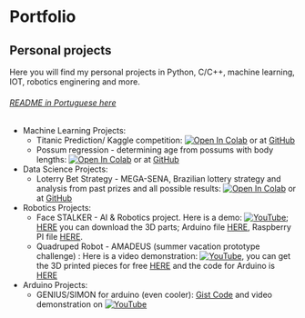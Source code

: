 # Portfolio
## Personal projects
Here you will find my personal projects in Python, C/C++, machine learning, IOT, robotics enginering and more.
###### [README in Portuguese here](https://github.com/MathLou/Portfolio---personal-projects/blob/main/README_portugu%C3%AAs.md)
* Machine Learning Projects:
  * Titanic Prediction/ Kaggle competition: [![Open In Colab](https://colab.research.google.com/assets/colab-badge.svg)](https://colab.research.google.com/drive/1JplhnKgDFo93wqGYIU87cqaWwJc_mUQz#scrollTo=IWcdc_oyTOn3) or at [GitHub](https://github.com/MathLou/Portfolio---personal-projects/blob/main/Titanic_Machine_Learning_from_Disaster-%20Kaggle%20Competition.ipynb)
  * Possum regression - determining age from possums with body lengths:  [![Open In Colab](https://colab.research.google.com/assets/colab-badge.svg)](https://colab.research.google.com/drive/1dpm7HSp94cO9QnyLrSipMUZJ9fJqZtvC#scrollTo=tx8kDI5T2OTw) or at [GitHub](https://github.com/MathLou/Portfolio---personal-projects/blob/main/Possum_Regression.ipynb)
* Data Science Projects:
  * Loterry Bet Strategy - MEGA-SENA, Brazilian lottery strategy and analysis from past prizes and all possible results:  [![Open In Colab](https://colab.research.google.com/assets/colab-badge.svg)](https://colab.research.google.com/drive/1ZoWAIdD0GHPAO_2TYmUK-hAqIISO2SNE#scrollTo=gP7RaU3G3ZX8)  or at [GitHub](https://github.com/MathLou/Portfolio---personal-projects/blob/main/MEGA_SENA_e_as_somas_frequentes%20(1).ipynb)
* Robotics Projects: 
  * Face STALKER - AI & Robotics project. Here is a demo: [![YouTube](https://img.shields.io/badge/YouTube-%23FF0000.svg?style=for-the-badge&logo=YouTube&logoColor=white)](https://www.youtube.com/watch?v=X52eWdQ1VM4); [HERE](https://www.thingiverse.com/thing:5842957) you can download the 3D parts; Arduino file [HERE](https://github.com/MathLou/Portfolio---personal-projects/blob/main/STALKER_ROBOT.c), Raspberry PI file [HERE](https://github.com/MathLou/Portfolio---personal-projects/blob/main/STALKER_ROBOT_RASPBERRY_PI.py).
  * Quadruped Robot - AMADEUS (summer vacation prototype challenge) : Here is a video demonstration: [![YouTube](https://img.shields.io/badge/YouTube-%23FF0000.svg?style=for-the-badge&logo=YouTube&logoColor=white)](https://www.youtube.com/watch?v=9nj9WvwL3t4), you can get the 3D printed pieces for free [HERE](https://www.thingiverse.com/thing:5824112) and the code for Arduino is [HERE](https://github.com/MathLou/Portfolio---personal-projects/blob/main/Amadeus_CODE.c)
* Arduino Projects: 
  * GENIUS/SIMON for arduino (even cooler): [Gist Code](https://gist.github.com/MathLou/47e0642d71056d93d40f8b1b32f16ae1) and video demonstration on [![YouTube](https://img.shields.io/badge/YouTube-%23FF0000.svg?style=for-the-badge&logo=YouTube&logoColor=white)](https://www.youtube.com/watch?v=o17n-4V4xE0)
